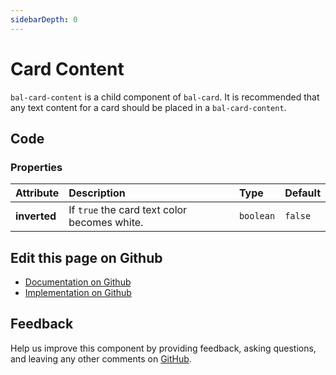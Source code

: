 ```yaml
---
sidebarDepth: 0
---
```



# Card Content

`bal-card-content` is a child component of `bal-card`. It is recommended that any text content for a card should be placed in a `bal-card-content`.




<ClientOnly><docs-component-tabs></docs-component-tabs></ClientOnly>

<!-- docs:child of bal-card -->


## Code

### Properties


| Attribute    | Description                                  | Type      | Default |
| :----------- | :------------------------------------------- | :-------- | :------ |
| **inverted** | If `true` the card text color becomes white. | `boolean` | `false` |




## Edit this page on Github

* [Documentation on Github](https://github.com/baloise/design-system/blob/master/docs/src/components/components/bal-card-content.md)
* [Implementation on Github](https://github.com/baloise/design-system/blob/master/packages/components/src/components/bal-card-content)

## Feedback

Help us improve this component by providing feedback, asking questions, and leaving any other comments on [GitHub](https://github.com/baloise/design-system/issues/new).

